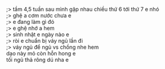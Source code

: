 ;> tầm 4,5 tuần sau mình gặp nhau chiều thứ 6 tới thứ 7 e nhó<br>
;> ghệ a cơm nước chưa e<br>
;> e đang làm gì đó<br>
;> e ghệ nhớ a hem<br>
;> sinh nhật e ngày nào e<br>
;> ròi e chuẩn bị váy ngủ lần đi<br>
;> váy ngủ để ngủ vs chồng nhe hem<br>
dạo này mỏ còn hỗn hong e<br>
tối ngủ thả rông dú nha e
